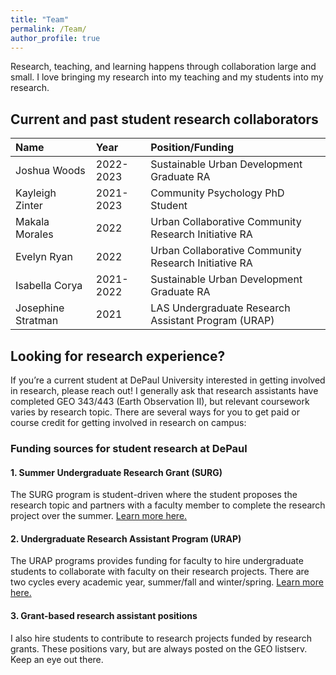 ```yaml
---
title: "Team"
permalink: /Team/
author_profile: true
---
```

Research, teaching, and learning happens through collaboration large and small. I love bringing my research into my teaching and my students into my research.

## Current and past student research collaborators 
| Name                   | Year        | Position/Funding           |
|:-----------------------|:------------|:---------------------------|
| Joshua Woods           | 2022-2023   | Sustainable Urban Development Graduate RA    |
| Kayleigh Zinter        | 2021-2023   | Community Psychology PhD Student    |
| Makala Morales         | 2022        | Urban Collaborative Community Research Initiative RA           |
| Evelyn Ryan            | 2022        | Urban Collaborative Community Research Initiative RA          |
| Isabella Corya         | 2021-2022   | Sustainable Urban Development Graduate RA           |
| Josephine Stratman     | 2021        | LAS Undergraduate Research Assistant Program (URAP)          |

## Looking for research experience?
If you’re a current student at DePaul University interested in getting involved in research, please reach out! I generally ask that research assistants have completed GEO 343/443 (Earth Observation II), but relevant coursework varies by research topic. There are several ways for you to get paid or course credit for getting involved in research on campus:

### Funding sources for student research at DePaul
#### 1. Summer Undergraduate Research Grant (SURG)
The SURG program is student-driven where the student proposes the research topic and partners with a faculty member to complete the research project over the summer. [Learn more here.](https://las.depaul.edu/student-resources/undergraduate-research/Pages/grant-programs.aspx) 

#### 2. Undergraduate Research Assistant Program (URAP)
The URAP programs provides funding for faculty to hire undergraduate students to collaborate with faculty on their research projects. There are two cycles every academic year, summer/fall and winter/spring. [Learn more here.](https://las.depaul.edu/faculty-and-staff/faculty-grants-fellowships/Pages/grant-programs.aspx) 
#### 3. Grant-based research assistant positions
I also hire students to contribute to research projects funded by research grants. These positions vary, but are always posted on the GEO listserv. Keep an eye out there.
